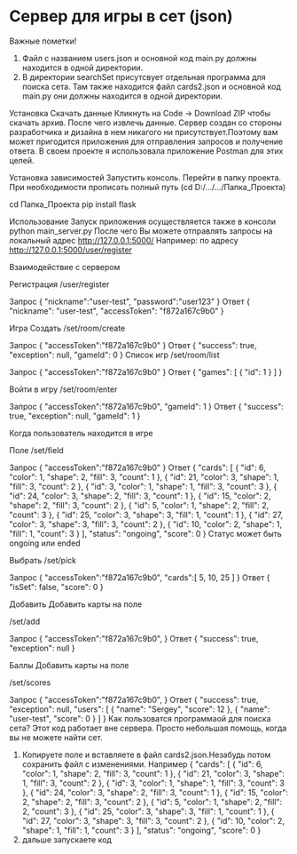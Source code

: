 # Сервер для игры в сет (json)
Важные пометки!
1. Файл с названием users.json и основной код main.py должны находится в одной директории.
2. В директории searchSet присутсвует отдельная программа для поиска сета. Там также находится файл cards2.json и основной код main.py они должны находится в одной директории.

Установка
Скачать данные
Кликнуть на Code -> Download ZIP чтобы скачать архив. После чего извлечь данные.
Сервер создан со стороны разработчика и дизайна в нем никагого ни присутствует.Поэтому вам может пригодится приложения для отправления запросов и получение ответа. В своем проекте я использовала приложение Postman для этих целей.

Установка зависимостей
Запустить консоль. Перейти в папку проекта. При необходимости прописать полный путь (cd D:/.../.../Папка_Проекта)

cd Папка_Проекта
pip install flask

Использование
Запуск приложения осуществляется также в консоли
python main_server.py
После чего Вы можете отправлять запросы на локальный адрес http://127.0.0.1:5000/ Например:
по адресу http://127.0.0.1:5000/user/register

Взаимодействие с сервером

Регистрация
/user/register

Запрос
{
    "nickname":"user-test",
    "password":"user123"
}
Ответ
{
    "nickname": "user-test",
    "accessToken": "f872a167c9b0"
}

Игра
Создать
/set/room/create

Запрос
{
    "accessToken":"f872a167c9b0"
}
Ответ
{
    "success": true,
    "exception": null,
    "gameId": 0
}
Список игр
/set/room/list

Запрос
{
    "accessToken":"f872a167c9b0"
}
Ответ
{
    "games": [
        {
            "id": 1
        }
    ]
}

Войти в игру
/set/room/enter

Запрос
{
    "accessToken":"f872a167c9b0",
    "gameId": 1
}
Ответ
{
    "success": true,
    "exception": null,
    "gameId": 1
}

Когда пользователь находится в игре

Поле
/set/field

Запрос
{
    "accessToken":"f872a167c9b0"
}
Ответ
{
    "cards": [
        {
            "id": 6,
            "color": 1,
            "shape": 2,
            "fill": 3,
            "count": 1
        },
        {
            "id": 21,
            "color": 3,
            "shape": 1,
            "fill": 3,
            "count": 2
        },
        {
            "id": 3,
            "color": 1,
            "shape": 1,
            "fill": 3,
            "count": 3
        },
        {
            "id": 24,
            "color": 3,
            "shape": 2,
            "fill": 3,
            "count": 1
        },
        {
            "id": 15,
            "color": 2,
            "shape": 2,
            "fill": 3,
            "count": 2
        },
        {
            "id": 5,
            "color": 1,
            "shape": 2,
            "fill": 2,
            "count": 3
        },
        {
            "id": 25,
            "color": 3,
            "shape": 3,
            "fill": 1,
            "count": 1
        },
        {
            "id": 27,
            "color": 3,
            "shape": 3,
            "fill": 3,
            "count": 2
        },
        {
            "id": 10,
            "color": 2,
            "shape": 1,
            "fill": 1,
            "count": 3
        }
    ],
    "status": "ongoing",
    "score": 0
}
Статус может быть ongoing или ended

Выбрать
/set/pick

Запрос
{
    "accessToken":"f872a167c9b0",
    "cards":[
        5, 10, 25
    ]
}
Ответ
{
    "isSet": false,
    "score": 0
}

Добавить
Добавить карты на поле

/set/add

Запрос
{
    "accessToken":"f872a167c9b0",
}
Ответ
{
    "success": true,
    "exception": null
}

Баллы
Добавить карты на поле

/set/scores

Запрос
{
    "accessToken":"f872a167c9b0",
}
Ответ
{
    "success": true,
    "exception": null,
    "users": [
        {
            "name": "Sergey",
            "score": 12
        },
        {
            "name": "user-test",
            "score": 0
        }
    ]
}
Как пользоватся программаой для поиска сета?
Этот код работает вне сервера. Просто небольшая помощь, когда вы не можете найти сет.
1. Копируете поле и вставляете в файл cards2.json.Незабудь потом сохранить файл с изменениями. Например
{
    "cards": [
        {
            "id": 6,
            "color": 1,
            "shape": 2,
            "fill": 3,
            "count": 1
        },
        {
            "id": 21,
            "color": 3,
            "shape": 1,
            "fill": 3,
            "count": 2
        },
        {
            "id": 3,
            "color": 1,
            "shape": 1,
            "fill": 3,
            "count": 3
        },
        {
            "id": 24,
            "color": 3,
            "shape": 2,
            "fill": 3,
            "count": 1
        },
        {
            "id": 15,
            "color": 2,
            "shape": 2,
            "fill": 3,
            "count": 2
        },
        {
            "id": 5,
            "color": 1,
            "shape": 2,
            "fill": 2,
            "count": 3
        },
        {
            "id": 25,
            "color": 3,
            "shape": 3,
            "fill": 1,
            "count": 1
        },
        {
            "id": 27,
            "color": 3,
            "shape": 3,
            "fill": 3,
            "count": 2
        },
        {
            "id": 10,
            "color": 2,
            "shape": 1,
            "fill": 1,
            "count": 3
        }
    ],
    "status": "ongoing",
    "score": 0
}
2. дальше запускаете код
